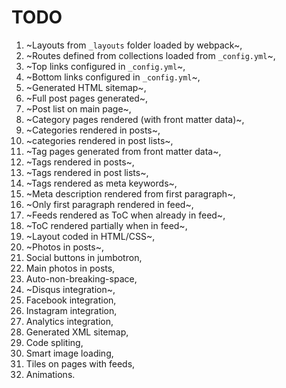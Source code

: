 # TODO

1. ~Layouts from `_layouts` folder loaded by webpack~,
1. ~Routes defined from collections loaded from `_config.yml`~,
1. ~Top links configured in `_config.yml`~,
1. ~Bottom links configured in `_config.yml`~,
1. ~Generated HTML sitemap~,
1. ~Full post pages generated~,
1. ~Post list on main page~,
1. ~Category pages rendered (with front matter data)~,
1. ~Categories rendered in posts~,
1. ~categories rendered in post lists~,
1. ~Tag pages generated from front matter data~,
1. ~Tags rendered in posts~,
1. ~Tags rendered in post lists~,
1. ~Tags rendered as meta keywords~,
1. ~Meta description rendered from first paragraph~,
1. ~Only first paragraph rendered in feed~,
1. ~Feeds rendered as ToC when already in feed~,
1. ~ToC rendered partially when in feed~,
1. ~Layout coded in HTML/CSS~,
1. ~Photos in posts~,
1. Social buttons in jumbotron,
1. Main photos in posts,
1. Auto-non-breaking-space,
1. ~Disqus integration~,
1. Facebook integration,
1. Instagram integration,
1. Analytics integration,
1. Generated XML sitemap,
1. Code spliting,
1. Smart image loading,
1. Tiles on pages with feeds,
1. Animations.


